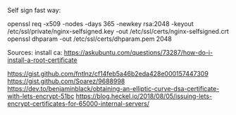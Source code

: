 Self sign fast way:

openssl req -x509 -nodes -days 365 -newkey rsa:2048 -keyout /etc/ssl/private/nginx-selfsigned.key -out /etc/ssl/certs/nginx-selfsigned.crt
openssl dhparam -out /etc/ssl/certs/dhparam.pem 2048


Sources: 
install ca:
https://askubuntu.com/questions/73287/how-do-i-install-a-root-certificate

https://gist.github.com/fntlnz/cf14feb5a46b2eda428e000157447309
https://gist.github.com/Soarez/9688998
https://dev.to/benjaminblack/obtaining-an-elliptic-curve-dsa-certificate-with-lets-encrypt-51bc
https://blog.heckel.io/2018/08/05/issuing-lets-encrypt-certificates-for-65000-internal-servers/


